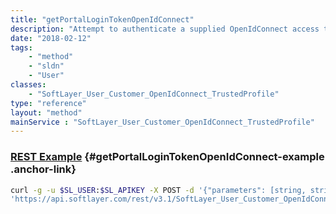 ```yaml
---
title: "getPortalLoginTokenOpenIdConnect"
description: "Attempt to authenticate a supplied OpenIdConnect access token to the SoftLayer customer portal. If authentication is successful then the API returns a token containing the ID of the authenticated user and a hash key used by the SoftLayer customer portal to maintain authentication. "
date: "2018-02-12"
tags:
    - "method"
    - "sldn"
    - "User"
classes:
    - "SoftLayer_User_Customer_OpenIdConnect_TrustedProfile"
type: "reference"
layout: "method"
mainService : "SoftLayer_User_Customer_OpenIdConnect_TrustedProfile"
---
```


### [REST Example](#getPortalLoginTokenOpenIdConnect-example) <a href="/article/rest/"><i class="fas fa-question"></i></a> {#getPortalLoginTokenOpenIdConnect-example .anchor-link} 
```bash
curl -g -u $SL_USER:$SL_APIKEY -X POST -d '{"parameters": [string, string, int, int, string]}' \
'https://api.softlayer.com/rest/v3.1/SoftLayer_User_Customer_OpenIdConnect_TrustedProfile/getPortalLoginTokenOpenIdConnect'
```
